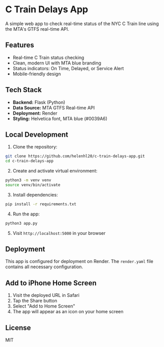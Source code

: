 # C Train Delays App

A simple web app to check real-time status of the NYC C Train line using the MTA's GTFS real-time API.

## Features

- Real-time C Train status checking
- Clean, modern UI with MTA blue branding
- Status indicators: On Time, Delayed, or Service Alert
- Mobile-friendly design

## Tech Stack

- **Backend:** Flask (Python)
- **Data Source:** MTA GTFS Real-time API
- **Deployment:** Render
- **Styling:** Helvetica font, MTA blue (#0039A6)

## Local Development

1. Clone the repository:
```bash
git clone https://github.com/helenhl20/c-train-delays-app.git
cd c-train-delays-app
```

2. Create and activate virtual environment:
```bash
python3 -m venv venv
source venv/bin/activate
```

3. Install dependencies:
```bash
pip install -r requirements.txt
```

4. Run the app:
```bash
python3 app.py
```

5. Visit `http://localhost:5000` in your browser

## Deployment

This app is configured for deployment on Render. The `render.yaml` file contains all necessary configuration.

## Add to iPhone Home Screen

1. Visit the deployed URL in Safari
2. Tap the Share button
3. Select "Add to Home Screen"
4. The app will appear as an icon on your home screen

## License

MIT